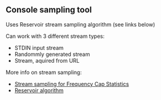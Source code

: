 ## Console sampling tool

Uses Reservoir stream sampling algorithm (see links below)

Can work with 3 different stream types:
* STDIN input stream
* Randommly generated stream
* Stream, aquired from URL

More info on stream sampling:
* [Stream sampling for Frequency Cap Statistics](http://arxiv.org/pdf/1502.05955v2.pdf)
* [Reservoir algorithm](https://en.wikipedia.org/wiki/Reservoir_sampling)

